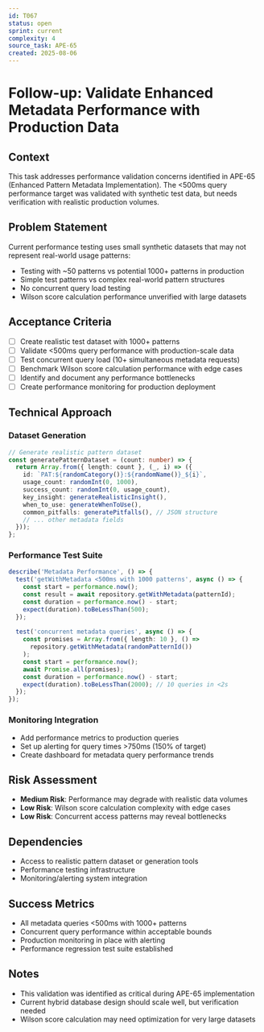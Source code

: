 ```yaml
---
id: T067
status: open
sprint: current
complexity: 4
source_task: APE-65
created: 2025-08-06
---
```


# Follow-up: Validate Enhanced Metadata Performance with Production Data

## Context
This task addresses performance validation concerns identified in APE-65 (Enhanced Pattern Metadata Implementation). The <500ms query performance target was validated with synthetic test data, but needs verification with realistic production volumes.

## Problem Statement
Current performance testing uses small synthetic datasets that may not represent real-world usage patterns:
- Testing with ~50 patterns vs potential 1000+ patterns in production
- Simple test patterns vs complex real-world pattern structures  
- No concurrent query load testing
- Wilson score calculation performance unverified with large datasets

## Acceptance Criteria
- [ ] Create realistic test dataset with 1000+ patterns
- [ ] Validate <500ms query performance with production-scale data
- [ ] Test concurrent query load (10+ simultaneous metadata requests)
- [ ] Benchmark Wilson score calculation performance with edge cases
- [ ] Identify and document any performance bottlenecks
- [ ] Create performance monitoring for production deployment

## Technical Approach

### Dataset Generation
```typescript
// Generate realistic pattern dataset
const generatePatternDataset = (count: number) => {
  return Array.from({ length: count }, (_, i) => ({
    id: `PAT:${randomCategory()}:${randomName()}_${i}`,
    usage_count: randomInt(0, 1000),
    success_count: randomInt(0, usage_count),
    key_insight: generateRealisticInsight(),
    when_to_use: generateWhenToUse(),
    common_pitfalls: generatePitfalls(), // JSON structure
    // ... other metadata fields
  }));
};
```

### Performance Test Suite  
```typescript
describe('Metadata Performance', () => {
  test('getWithMetadata <500ms with 1000 patterns', async () => {
    const start = performance.now();
    const result = await repository.getWithMetadata(patternId);
    const duration = performance.now() - start;
    expect(duration).toBeLessThan(500);
  });
  
  test('concurrent metadata queries', async () => {
    const promises = Array.from({ length: 10 }, () => 
      repository.getWithMetadata(randomPatternId())
    );
    const start = performance.now();
    await Promise.all(promises);
    const duration = performance.now() - start;
    expect(duration).toBeLessThan(2000); // 10 queries in <2s
  });
});
```

### Monitoring Integration
- Add performance metrics to production queries
- Set up alerting for query times >750ms (150% of target)
- Create dashboard for metadata query performance trends

## Risk Assessment
- **Medium Risk**: Performance may degrade with realistic data volumes
- **Low Risk**: Wilson score calculation complexity with edge cases
- **Low Risk**: Concurrent access patterns may reveal bottlenecks

## Dependencies  
- Access to realistic pattern dataset or generation tools
- Performance testing infrastructure
- Monitoring/alerting system integration

## Success Metrics
- All metadata queries <500ms with 1000+ patterns
- Concurrent query performance within acceptable bounds
- Production monitoring in place with alerting
- Performance regression test suite established

## Notes
- This validation was identified as critical during APE-65 implementation
- Current hybrid database design should scale well, but verification needed
- Wilson score calculation may need optimization for very large datasets